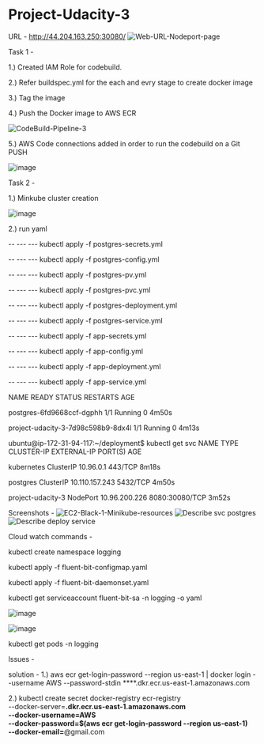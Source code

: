 # Project-Udacity-3
URL - http://44.204.163.250:30080/
![Web-URL-Nodeport-page](https://github.com/user-attachments/assets/a58346b3-b6d2-4abd-a8e8-29676ebfb811)


Task 1 - 


1.) Created IAM Role for codebuild.

2.) Refer buildspec.yml for the each and evry stage to create docker image 

3.) Tag the image 

4.) Push the Docker image to AWS ECR

![CodeBuild-Pipeline-3](https://github.com/user-attachments/assets/ee47c3c2-ada1-4766-a6e3-0eb5001f9cb2)

5.) AWS Code connections added in order to run the codebuild on a Git PUSH

![image](https://github.com/user-attachments/assets/ccf9a260-7bf9-49c9-ba80-6a263f99fc59)


Task 2 -

1.) Minkube cluster creation

![image](https://github.com/user-attachments/assets/f51c01b3-a06f-4e47-9b14-d8a8a24fc5a2)


2.) run yaml 

-- --- --- kubectl apply -f postgres-secrets.yml


-- --- --- kubectl apply -f postgres-config.yml


-- --- --- kubectl apply -f postgres-pv.yml


-- --- --- kubectl apply -f postgres-pvc.yml


-- --- --- kubectl apply -f postgres-deployment.yml

-- --- --- kubectl apply -f postgres-service.yml

-- --- --- kubectl apply -f app-secrets.yml

-- --- --- kubectl apply -f app-config.yml

-- --- --- kubectl apply -f app-deployment.yml

-- --- --- kubectl apply -f app-service.yml

NAME                                 READY   STATUS    RESTARTS   AGE

postgres-6fd9668ccf-dgphh            1/1     Running   0          4m50s

project-udacity-3-7d98c598b9-8dx4l   1/1     Running   0          4m13s

ubuntu@ip-172-31-94-117:~/deployment$ kubectl get svc
NAME                TYPE        CLUSTER-IP       EXTERNAL-IP   PORT(S)          AGE

kubernetes          ClusterIP   10.96.0.1        <none>        443/TCP          8m18s

postgres            ClusterIP   10.110.157.243   <none>        5432/TCP         4m50s

project-udacity-3   NodePort    10.96.200.226    <none>        8080:30080/TCP   3m52s

Screenshots - 
![EC2-Black-1-Minikube-resources](https://github.com/user-attachments/assets/fb627072-8d86-45be-9e6d-4d66b2f2ee29)
![Describe svc postgres](https://github.com/user-attachments/assets/991fb4b2-a297-466b-9eff-4c59f89eb51d)
![Describe deploy service](https://github.com/user-attachments/assets/d615bae8-0b8d-4436-84cc-d0e2f6951acf)


Cloud watch commands - 

kubectl create namespace logging

kubectl apply -f fluent-bit-configmap.yaml

kubectl apply -f fluent-bit-daemonset.yaml

kubectl get serviceaccount fluent-bit-sa -n logging -o yaml

![image](https://github.com/user-attachments/assets/5fdd2c7e-19a6-40b7-81f7-2d8c3ed9ab05)

![image](https://github.com/user-attachments/assets/65b2db41-bdac-4086-9046-db0e6e279c4d)


kubectl get pods -n logging

Issues -

solution - 
1.)
aws ecr get-login-password --region us-east-1 | docker login --username AWS --password-stdin ****.dkr.ecr.us-east-1.amazonaws.com

2.) 
kubectl create secret docker-registry ecr-registry \
  --docker-server=******.dkr.ecr.us-east-1.amazonaws.com \
  --docker-username=AWS \
  --docker-password=$(aws ecr get-login-password --region us-east-1) \
  --docker-email=******@gmail.com


